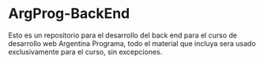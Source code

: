 # ArgProg-BackEnd

Esto es un repositorio para el desarrollo del back end para el curso de desarrollo web Argentina Programa, todo el material que incluya sera usado exclusivamente para el curso, sin excepciones.
